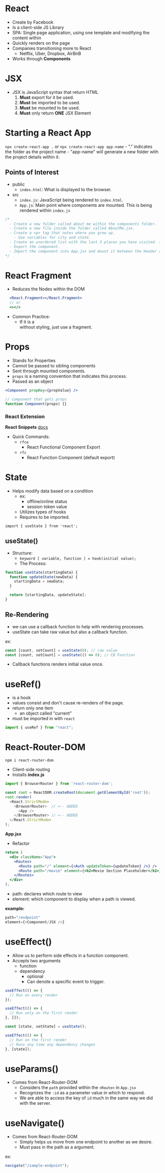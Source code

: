 # React

- Create by Facebook
- Is a client-side JS Library
- SPA: Single page application, using one template and modifying the content within
- Quickly renders on the page
- Companies transitioning more to React
  - Netflix, Uber, Dropbox, AirBnB
- Works through **Components**

# JSX

- JSX is JavaScript syntax that return HTML
  1. **Must** export for it be used.
  2. **Must** be imported to be used.
  3. **Must** be mounted to be used.
  4. **Must** only return **ONE** JSX Element

# Starting a React App

`npx create-react-app .` or `npx create-react-app app-name` - "." indicates the folder as the project name - "app-name" will generate a new folder with the project details within it.

## Points of Interest

- public
  - `index.html`: What is displayed to the browser.
- src
  - `index.js`: JavaScript being rendered to `index.html`.
  - `App.js`: Main point where components are mounted. This is being rendered within `index.js`

```js
/* 
  - Create a new folder called about me within the components folder.
  - Create a new file inside the folder called AboutMe.jsx.
  - Create a <p> tag that notes where you grew up. 
    - Use variables for city and state.
  - Create an unordered list with the last 3 places you have visited. (Target, Alaska, the Kitchen, etc.)
  - Export the component.
  - Import the component into App.jsx and mount it between the Header and Footer components.
*/
```

# React Fragment

- Reduces the Nodes within the DOM

```jsx
  <React.Fragment></React.Fragment>
  // or
  <></>
```

- Common Practice:
  - If it is a <div> without styling, just use a fragment.

# Props

- Stands for Properties
- Cannot be passed to sibling components
- Sent through mounted components.
- `props` is a naming convention that indicates this process.
- Passed as an object

```jsx
<Component propKey={propValue} />
```

```jsx
// component that gets props
function Component(props) {}
```

### React Extension

**React Snippets**
[docs](https://github.com/ults-io/vscode-react-javascript-snippets/blob/HEAD/docs/Snippets.md)

- Quick Commands:
  - `rfce`
    - React Functional Component Export
  - `rfc`
    - React Function Component (default export)

# State

- Helps modify data based on a condition
  - ex:
    - offline/online status
    - session token value
  - Utilizes types of hooks
  - Requires to be imported.

`import { useState } from 'react';`

## useState()

- Structure:
  - `keyword [ variable, function ] = hook(initial value);`
  - The Process:

```js
function useState(startingData) {
  function updateState(newData) {
    startingData = newData;
  }

  return [startingData, updateState];
}
```

## Re-Rendering

- we can use a callback function to help with rendering processes.
- useState can take raw value but also a callback function.

ex:

```jsx
const [count, setCount] = useState(0); // raw value
const [count, setCount] = useState(() => 0); // CB Function
```

- Callback functions renders initial value once.

# useRef()

- is a hook
- values consist and don't cause re-renders of the page.
- return only one item
  - an object called "current"
- must be imported in with `react`

```jsx
import { useRef } from "react";
```

# React-Router-DOM

`npm i react-router-dom`

- Client-side routing
- Installs
  **index.js**

```js
import { BrowserRouter } from 'react-router-dom';

const root = ReactDOM.createRoot(document.getElementById('root'));
root.render(
  <React.StrictMode>
    <BrowserRouter>  // <-- ADDED
      <App />
    </BrowserRouter> // <-- ADDED
  </React.StrictMode>
);
```

**App.jsx**

- Refactor

```jsx
return (
  <div className="App">
    <Routes>
      <Route path="/" element={<Auth updateToken={updateToken} />} />
      <Route path="/movie" element={<h2>Movie Section Placeholder</h2>} />
    </Routes>
  </div>
);
```

- path: declares which route to view
- element: which component to display when a path is viewed.

**example:**

```jsx
path="/endpoint"
element={<Component/JSX />}
```

# useEffect()

- Allow us to perform side effects in a function component.
- Accepts two arguments
  - function
  - dependency
    - optional
    - Can denote a specific event to trigger.

```js
useEffect(() => {
  // Run on every render
});

useEffect(() => {
  // Run only on the first render
}, []);

const [state, setState] = useState();

useEffect(() => {
  // Run on the first render
  // Runs any time any dependency changes
}, [state]);
```

# useParams()

- Comes from React-Router-DOM
  - Considers the `path` provided within the `<Route>` in `App.jsx`
  - Recognizes the `:id` as a parameter value in which to respond.
  - We are able to access the key of `id` much in the same way we did with the server.

# useNavigate()

- Comes from React-Router-DOM
  - Simply helps us move from one endpoint to another as we desire.
  - Must pass in the path as a argument.

ex:

```jsx
navigate("/sample-endpoint");
```

